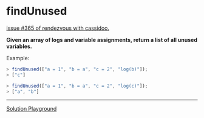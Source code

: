 # findUnused

[issue #365 of rendezvous with cassidoo.](https://buttondown.com/cassidoo/archive/work-smart-get-things-done/)

**Given an array of logs and variable assignments, return a list of all unused variables.**

Example:

```ts
> findUnused(["a = 1", "b = a", "c = 2", "log(b)"]);
> ["c"]

> findUnused(["a = 1", "b = a", "c = 2", "log(c)"]);
> ["a", "b"]
```

---

[Solution Playground](https://tsplay.dev/Wv39kw)
